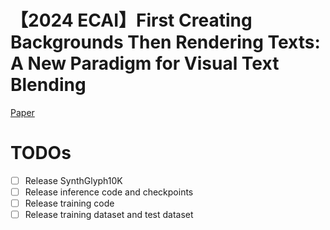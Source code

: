 # 【2024 ECAI】First Creating Backgrounds Then Rendering Texts: A New Paradigm for Visual Text Blending

[Paper]()

# TODOs

- [ ] Release SynthGlyph10K
- [ ] Release inference code and checkpoints
- [ ] Release training code
- [ ] Release training dataset and test dataset
